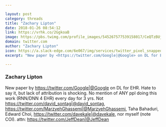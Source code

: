 ```yaml
---

layout: post
category: threads
title: "Zachary Lipton"
date: 2018-01-26 08:54:12
link: https://vrhk.co/2GgkoaB
image: https://pbs.twimg.com/profile_images/545267577539158017/CeQTzBUj_normal.jpeg
domain: twitter.com
author: "Zachary Lipton"
icon: https://a.slack-edge.com/6e067/img/services/twitter_pixel_snapped_32.png
excerpt: "New paper by <https://twitter.com/Google|@Google> on DL for EHR. Hate to say it, but lack of attribution is shocking. No mention of ANY ppl doing this work (RNN/DNN 4 EHR) every day for 3 yrs. Not <https://twitter.com/david_sontag|@david_sontag>, <https://twitter.com/MarzyehGhassemi|@MarzyehGhassemi>, Taha Bahaduri, Edward Choi, <https://twitter.com/davekale|@davekale>, nor myself (note COI). attn: <https://twitter.com/JeffDean|@JeffDean>"

---
```


### Zachary Lipton

New paper by <https://twitter.com/Google|@Google> on DL for EHR. Hate to say it, but lack of attribution is shocking. No mention of ANY ppl doing this work (RNN/DNN 4 EHR) every day for 3 yrs. Not <https://twitter.com/david_sontag|@david_sontag>, <https://twitter.com/MarzyehGhassemi|@MarzyehGhassemi>, Taha Bahaduri, Edward Choi, <https://twitter.com/davekale|@davekale>, nor myself (note COI). attn: <https://twitter.com/JeffDean|@JeffDean>